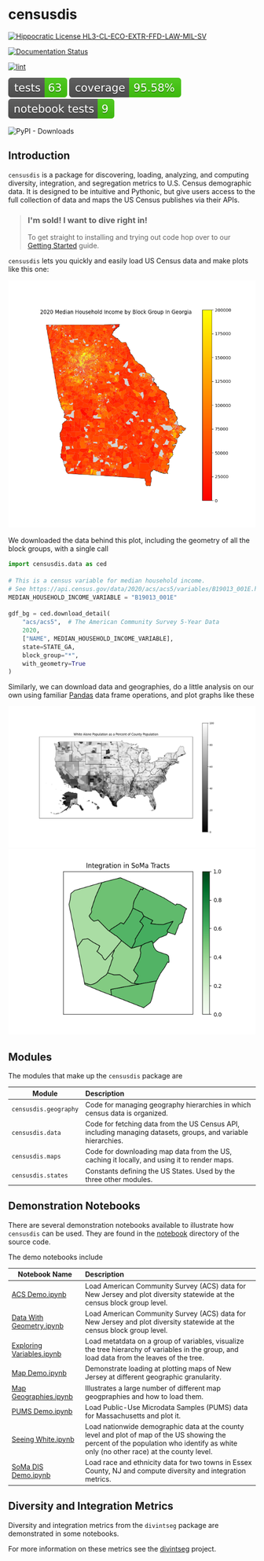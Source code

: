 # censusdis

[![Hippocratic License HL3-CL-ECO-EXTR-FFD-LAW-MIL-SV](https://img.shields.io/static/v1?label=Hippocratic%20License&message=HL3-CL-ECO-EXTR-FFD-LAW-MIL-SV&labelColor=5e2751&color=bc8c3d)](https://firstdonoharm.dev/version/3/0/cl-eco-extr-ffd-law-mil-sv.html)

[![Documentation Status](https://readthedocs.org/projects/censusdis/badge/?version=latest)](https://censusdis.readthedocs.io/en/latest/?badge=latest)

[![lint](https://github.com/vengroff/censusdis/actions/workflows/lint.yml/badge.svg)](https://github.com/vengroff/censusdis/actions/workflows/lint.yml)

![Tests Badge](reports/junit/tests-badge.svg)
![Coverage Badge](reports/coverage/coverage-badge.svg)
![Notebook Tests Badge](reports/nbmake/nbmake-badge.svg)

![PyPI - Downloads](https://img.shields.io/pypi/dm/censusdis)

## Introduction 

`censusdis` is a package for discovering, loading, analyzing, and computing
diversity, integration, and segregation metrics
to U.S. Census demographic data. It is designed to be intuitive and Pythonic,
but give users access to the full collection of data and maps the US Census
publishes via their APIs. 

> ### I'm sold! I want to dive right in!
> 
> To get straight to installing and trying out
> code hop over to our 
> [Getting Started](https://censusdis.readthedocs.io/en/latest/intro.html)
> guide.

`censusdis` lets you quickly and easily load US Census data and make plots like 
this one:

![Median income by block group in GA](_static/images/GA.png)

We downloaded the data behind this plot, including
the geometry of all the block groups, with a
single call

```python
import censusdis.data as ced

# This is a census variable for median household income.
# See https://api.census.gov/data/2020/acs/acs5/variables/B19013_001E.html
MEDIAN_HOUSEHOLD_INCOME_VARIABLE = "B19013_001E"

gdf_bg = ced.download_detail(
    "acs/acs5",  # The American Community Survey 5-Year Data
    2020, 
    ["NAME", MEDIAN_HOUSEHOLD_INCOME_VARIABLE], 
    state=STATE_GA, 
    block_group="*", 
    with_geometry=True
)
```

Similarly, we can download data and geographies, do a little
analysis on our own using familiar [Pandas](https://pandas.pydata.org/)
data frame operations, and plot graphs like these

![Percent of population identifying as white by county](_static/images/US-white.png)
![Integration is SoMa](_static/images/SoMa.png)

## Modules

The modules that make up the `censusdis` package are

| Module                | Description                                                                                                   |
|-----------------------|:--------------------------------------------------------------------------------------------------------------|
| `censusdis.geography` | Code for managing geography hierarchies in which census data is organized.                                    | 
| `censusdis.data`      | Code for fetching data from the US Census API, including managing datasets, groups, and variable hierarchies. |
| `censusdis.maps`      | Code for downloading map data from the US, caching it locally, and using it to render maps.                   |
| `censusdis.states`    | Constants defining the US States. Used by the three other modules.                                            |

## Demonstration Notebooks

There are several demonstration notebooks available to illustrate how `censusdis` can
be used. They are found in the 
[notebook](https://github.com/vengroff/censusdis/tree/main/notebooks) 
directory of the source code.

The demo notebooks include

| Notebook Name                                                                                                      | Description                                                                                                                                                                          |
|--------------------------------------------------------------------------------------------------------------------|:-------------------------------------------------------------------------------------------------------------------------------------------------------------------------------------|
| [ACS Demo.ipynb](./notebooks/ACS%20Demo.ipynb)                                                                     | Load American Community Survey (ACS) data for New Jersey and plot diversity statewide at the census block group level.                                                               |
| [Data With Geometry.ipynb](./notebooks/Data%20With%Geometry.ipynb)                                                 | Load American Community Survey (ACS) data for New Jersey and plot diversity statewide at the census block group level.                                                               |
| [Exploring Variables.ipynb](./notebooks/Exploring%20Variables.ipynb) | Load metatdata on a group of variables, visualize the tree hierarchy of variables in the group, and load data from the leaves of the tree.                                           |
| [Map Demo.ipynb](./notebooks/Map%20Demo.ipynb)                       | Demonstrate loading at plotting maps of New Jersey at different geographic granularity.                                                                                              |
| [Map Geographies.ipynb](./notebooks/Map%20Geographies.ipynb)         | Illustrates a large number of different map geogpraphies and how to load them.                                                                                                       |
| [PUMS Demo.ipynb](./notebooks/PUMS%20Demo.ipynb)                     | Load Public-Use Microdata Samples (PUMS) data for Massachusetts and plot it.                                                                                                         |
| [Seeing White.ipynb](./notebooks/Seeing%20White.ipynb)               | Load nationwide demographic data at the county level and plot of map of the US showing the percent of the population who identify as white only (no other race) at the county level. | 
| [SoMa DIS Demo.ipynb](./notebooks/SoMa%20DIS%20Demo.ipynb)           | Load race and ethnicity data for two towns in Essex County, NJ and compute diversity and integration metrics.                                                                        |

## Diversity and Integration Metrics

Diversity and integration metrics from the `divintseg` package are 
demonstrated in some notebooks.

For more information on these metrics
see the [divintseg](https://github.com/vengroff/divintseg/) 
project.


